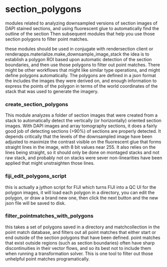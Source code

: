 # section_polygons
modules related to analyzing downsampled versions of section images of DAPI
stained sections, and using fluorescent glue to automatically find the outline of the section
Then subsequent modules that help you use those section polygons to filter point matches.

these modules should be used in conjugate with rendersection client or renderapps.materialize.make_downsample_image_stack
the idea is to establish a polygon ROI based upon automatic detection of the section boundaries, and then use those polygons
to filter out point matches.  There might be other workflows that might like similar type operations, and might define polygons automatically.
The polygons are defined in a json format the includes the images they were derived on, and enough information to express the points of the polygon
in terms of the world coordinates of the stack that was used to generate the imagery. 

### create_section_polygons
This module analyzes a folder of section images that were created from a stack to automatically detect the vertically (or horizontally) oriented section images.  With DAPI images and array tomography sections, it does a fairly good job of detecting sections (>90%) of sections are properly detected.  It depends critically that the levels of the downsampled image have been adjusted to maximize the contrast visible on the fluorescent glue that forms straight lines in the image, with 8 bit values near 255.  It also relies on the lines being straight, so it should only be done on montaged stacks and not raw stack, and probably not on stacks were sever non-linearities have been applied that might unstraighten those lines.

### fiji_edit_polygons_script
this is actually a jython script for FIJI which turns FIJI into a QC UI for the polygon images, it will load each polygon in a directory, you can edit the polygon, or draw a brand new one, then click the next button and the new json file will be saved to disk. 

### filter_pointmatches_with_polygons
this takes a set of polygons saved in a directory and matchcollection in the point match database, and filters out all point matches
that either start or end outside of the section polygons that have been defined.  point matches that exist outside regions (such as section boundaries) often have sharp discontinuities in their vector flows, and so its best not to include them when running a transformation solver.  This is one tool to filter out those unhelpful point matches programatically.

